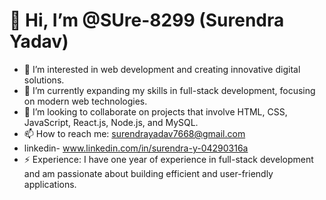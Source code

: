 # 👋 Hi, I’m @SUre-8299 (Surendra Yadav)

- 👀 I’m interested in web development and creating innovative digital solutions.
- 🌱 I’m currently expanding my skills in full-stack development, focusing on modern web technologies.
- 💞️ I’m looking to collaborate on projects that involve HTML, CSS, JavaScript, React.js, Node.js, and MySQL.
- 📫 How to reach me: surendrayadav7668@gmail.com
- linkedin- www.linkedin.com/in/surendra-y-04290316a
- ⚡ Experience: I have one year of experience in full-stack development and am passionate about building efficient and user-friendly applications.
<!---
SUre-8299/SUre-8299 is a ✨ special ✨ repository because its `README.md` (this file) appears on your GitHub profile.
You can click the Preview link to take a look at your changes.
--->

